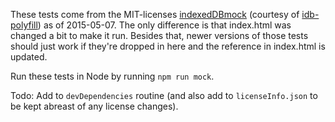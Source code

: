 These tests come from the MIT-licenses
[indexedDBmock](https://github.com/kristofdegrave/indexedDBmock)
(courtesy of [idb-polyfill](https://github.com/treojs/idb-polyfill))
as of 2015-05-07. The only difference is that index.html was changed a bit
to make it run. Besides that, newer versions of those tests should just work if
they're dropped in here and the reference in index.html is updated.

Run these tests in Node by running `npm run mock`.

Todo: Add to `devDependencies` routine (and also add to `licenseInfo.json`
      to be kept abreast of any license changes).

